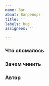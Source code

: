 ```yaml
---
name: Баг
about: Багрепорт
title: ''
labels: bug
assignees: ''

---
```


### Что сломалось

### Зачем чинить

### Автор
